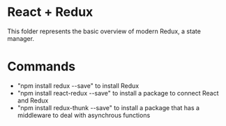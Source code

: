 # React + Redux
This folder represents the basic overview of modern Redux, a state manager.

# Commands
- "npm install redux --save" to install Redux
- "npm install react-redux --save" to install a package to connect React and Redux
- "npm install redux-thunk --save" to install a package that has a middleware to deal with asynchrous functions
